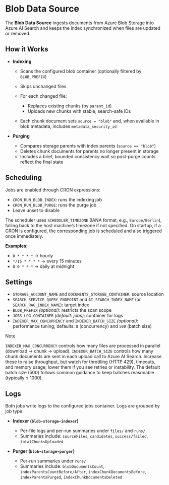 # Blob Data Source

The **Blob Data Source** ingests documents from Azure Blob Storage into Azure AI Search and keeps the index synchronized when files are updated or removed.

## How it Works

* **Indexing**

  * Scans the configured blob container (optionally filtered by `BLOB_PREFIX`)
  * Skips unchanged files
  * For each changed file:

    * Replaces existing chunks (by `parent_id`)
    * Uploads new chunks with stable, search-safe IDs
  * Each chunk document sets `source = "blob"` and, when available in blob metadata, includes `metadata_security_id`

* **Purging**

  * Compares storage parents with index parents (`source == "blob"`)
  * Deletes chunk documents for parents no longer present in storage
  * Includes a brief, bounded consistency wait so post-purge counts reflect the final state

## Scheduling

Jobs are enabled through CRON expressions:

* `CRON_RUN_BLOB_INDEX`: runs the indexing job
* `CRON_RUN_BLOB_PURGE`: runs the purge job
* Leave unset to disable

The scheduler uses `SCHEDULER_TIMEZONE` (IANA format, e.g., `Europe/Berlin`), falling back to the host machine’s timezone if not specified.
On startup, if a CRON is configured, the corresponding job is scheduled and also triggered once immediately.

**Examples:**

* `0 * * * *` → hourly
* `*/15 * * * *` → every 15 minutes
* `0 0 * * *` → daily at midnight

## Settings

* `STORAGE_ACCOUNT_NAME` and `DOCUMENTS_STORAGE_CONTAINER`: source location
* `SEARCH_SERVICE_QUERY_ENDPOINT` and `AI_SEARCH_INDEX_NAME` (or `SEARCH_RAG_INDEX_NAME`): target index
* `BLOB_PREFIX` *(optional)*: restricts the scan scope
* `JOBS_LOG_CONTAINER` *(default: jobs)*: container for logs
* `INDEXER_MAX_CONCURRENCY` and `INDEXER_BATCH_SIZE` *(optional)*: performance tuning; defaults: `8` (concurrency) and `500` (batch size)

> [!NOTE]  
> `INDEXER_MAX_CONCURRENCY` controls how many files are processed in parallel (download → chunk → upload). `INDEXER_BATCH_SIZE` controls how many chunk documents are sent in each upload call to Azure AI Search. Increase these to raise throughput, but watch for throttling (HTTP 429), timeouts, and memory usage; lower them if you see retries or instability. The default batch size (500) follows common guidance to keep batches reasonable (typically ≤ 1000).

## Logs

Both jobs write logs to the configured jobs container. Logs are grouped by job type:

* **Indexer (`blob-storage-indexer`)**

  * Per-file logs and per-run summaries under `files/` and `runs/`
  * Summaries include: `sourceFiles`, `candidates`, `success/failed`, `totalChunksUploaded`

* **Purger (`blob-storage-purger`)**

  * Per-run summaries under `runs/`
  * Summaries include: `blobDocumentsCount`, `indexParentsCountBefore/After`, `indexChunkDocumentsBefore`, `indexParentsPurged`, `indexChunkDocumentsDeleted`
